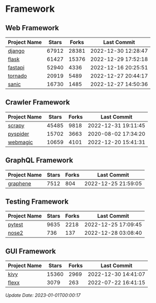 # Framework

## Web Framework
| Project Name | Stars | Forks | Last Commit |
| ------------ | ----- | ----- | ----------- |
| [django](https://github.com/django/django) | 67912 | 28381 | 2022-12-30 12:28:47 |
| [flask](https://github.com/pallets/flask) | 61427 | 15376 | 2022-12-29 17:52:18 |
| [fastapi](https://github.com/tiangolo/fastapi) | 52940 | 4336 | 2022-12-16 20:25:51 |
| [tornado](https://github.com/tornadoweb/tornado) | 20919 | 5489 | 2022-12-27 20:44:17 |
| [sanic](https://github.com/sanic-org/sanic) | 16730 | 1485 | 2022-12-27 14:50:36 |

## Crawler Framework
| Project Name | Stars | Forks | Last Commit |
| ------------ | ----- | ----- | ----------- |
| [scrapy](https://github.com/scrapy/scrapy) | 45485 | 9818 | 2022-12-31 19:11:45 |
| [pyspider](https://github.com/binux/pyspider) | 15702 | 3663 | 2020-08-02 17:34:20 |
| [webmagic](https://github.com/code4craft/webmagic) | 10659 | 4101 | 2022-12-20 15:41:31 |

## GraphQL Framework
| Project Name | Stars | Forks | Last Commit |
| ------------ | ----- | ----- | ----------- |
| [graphene](https://github.com/graphql-python/graphene) | 7512 | 804 | 2022-12-25 21:59:05 |

## Testing Framework
| Project Name | Stars | Forks | Last Commit |
| ------------ | ----- | ----- | ----------- |
| [pytest](https://github.com/pytest-dev/pytest) | 9635 | 2218 | 2022-12-25 17:09:45 |
| [nose2](https://github.com/nose-devs/nose2) | 736 | 137 | 2022-12-28 03:08:40 |

## GUI Framework
| Project Name | Stars | Forks | Last Commit |
| ------------ | ----- | ----- | ----------- |
| [kivy](https://github.com/kivy/kivy) | 15360 | 2969 | 2022-12-30 14:41:07 |
| [flexx](https://github.com/flexxui/flexx) | 3079 | 263 | 2022-07-22 16:41:15 |

*Update Date: 2023-01-01T00:00:17*